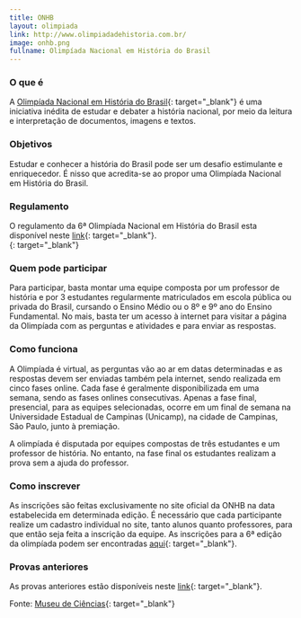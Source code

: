```yaml
---
title: ONHB
layout: olimpiada
link: http://www.olimpiadadehistoria.com.br/
image: onhb.png
fullname: Olimpíada Nacional em História do Brasil
---
```


### O que é


A [Olimpíada Nacional em História do Brasil][1]{: target="_blank"} é uma iniciativa inédita de estudar e debater a história nacional, por meio da leitura e interpretação de documentos, imagens e textos.


### Objetivos


Estudar e conhecer a história do Brasil pode ser um desafio estimulante e enriquecedor. É nisso que acredita-se ao propor uma Olimpíada Nacional em História do Brasil.


### Regulamento


O regulamento da 6ª Olimpíada Nacional em História do Brasil esta disponível neste [link][2]{: target="_blank"}.[  
 ][3]{: target="_blank"}


### Quem pode participar


Para participar, basta montar uma equipe composta por um professor de história e por 3 estudantes regularmente matriculados em escola pública ou privada do Brasil, cursando o Ensino Médio ou o 8º e 9º ano do Ensino
Fundamental. No mais, basta ter um acesso à internet para visitar a página da Olimpíada com as perguntas e atividades e para enviar as respostas.


### Como funciona


A Olimpíada é virtual, as perguntas vão ao ar em datas determinadas e as respostas devem ser enviadas também pela internet, sendo realizada em cinco fases online. Cada fase é geralmente disponibilizada em uma semana,
sendo as fases onlines consecutivas. Apenas a fase final, presencial, para as equipes selecionadas, ocorre em um final de semana na Universidade Estadual de Campinas (Unicamp), na cidade de Campinas, São Paulo, junto à
premiação.


A olimpíada é disputada por equipes compostas de três estudantes e um professor de história. No entanto, na fase final os estudantes realizam a prova sem a ajuda do professor.


### Como inscrever


As inscrições são feitas exclusivamente no site oficial da ONHB na data estabelecida em determinada edição. É necessário que cada participante realize um cadastro individual no site, tanto alunos quanto professores, para
que então seja feita a inscrição da equipe. As inscrições para a 6ª edição da olimpíada podem ser encontradas [aqui][4]{: target="_blank"}.


### Provas anteriores


As provas anteriores estão disponíveis neste [link][5]{: target="_blank"}.

  
Fonte: [Museu de Ciências][6]{: target="_blank"}


[1]: http://www.olimpiadadehistoria.com.br/6-olimpiada/inicio/index
[2]: http://www.olimpiadadehistoria.com.br/6-olimpiada/regulamento/index
[3]: http://www.museudeciencias.com.br/4-olimpiada/regulamento/index "Regulamento"
[4]: http://www.olimpiadadehistoria.com.br/sui/sui_users/login
[5]: https://skydrive.live.com/?cid=0983cec4e1d9466f&amp;id=983CEC4E1D9466F!107&amp;authkey=!AHI6YOlDcXpmuxs "Provas anteriores"
[6]: http://www.museudeciencias.com.br/ "Museu de Ciências"
